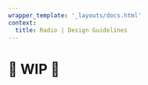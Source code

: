 ```yaml
---
wrapper_template: '_layouts/docs.html'
context:
  title: Radio | Design Guidelines
---
```


# 🚧 WIP 🚧
